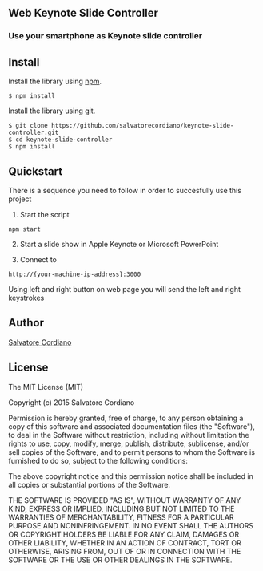 ## Web Keynote Slide Controller
### Use your smartphone as Keynote slide controller

## Install

Install the library using [npm](http://npmjs.org/).

```
$ npm install
```

Install the library using git.

```
$ git clone https://github.com/salvatorecordiano/keynote-slide-controller.git
$ cd keynote-slide-controller
$ npm install
```

## Quickstart

There is a sequence you need to follow in order to succesfully use this project

1) Start the script 

```
npm start 
```

2) Start a slide show in Apple Keynote or Microsoft PowerPoint

3) Connect to 

```
http://{your-machine-ip-address}:3000
```

Using left and right button on web page you will send the left and right keystrokes

## Author

[Salvatore Cordiano](http://twitter.com/parallelit)

## License

The MIT License (MIT)

Copyright (c) 2015 Salvatore Cordiano

Permission is hereby granted, free of charge, to any person obtaining a copy
of this software and associated documentation files (the "Software"), to deal
in the Software without restriction, including without limitation the rights
to use, copy, modify, merge, publish, distribute, sublicense, and/or sell
copies of the Software, and to permit persons to whom the Software is
furnished to do so, subject to the following conditions:

The above copyright notice and this permission notice shall be included in all
copies or substantial portions of the Software.

THE SOFTWARE IS PROVIDED "AS IS", WITHOUT WARRANTY OF ANY KIND, EXPRESS OR
IMPLIED, INCLUDING BUT NOT LIMITED TO THE WARRANTIES OF MERCHANTABILITY,
FITNESS FOR A PARTICULAR PURPOSE AND NONINFRINGEMENT. IN NO EVENT SHALL THE
AUTHORS OR COPYRIGHT HOLDERS BE LIABLE FOR ANY CLAIM, DAMAGES OR OTHER
LIABILITY, WHETHER IN AN ACTION OF CONTRACT, TORT OR OTHERWISE, ARISING FROM,
OUT OF OR IN CONNECTION WITH THE SOFTWARE OR THE USE OR OTHER DEALINGS IN THE
SOFTWARE.
